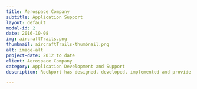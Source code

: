 ```yaml
---
title: Aerospace Company
subtitle: Application Support
layout: default
modal-id: 2
date: 2016-10-08
img: aircraftTrails.png
thumbnail: aircraftTrails-thumbnail.png
alt: image-alt
project-date: 2012 to date
client: Aerospace Company
category: Application Development and Support
description: Rockport has designed, developed, implemented and provide support for a project costing and revenue allocation model for aircraft simulators.

---
```

